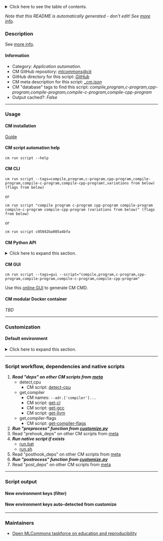 <details>
<summary>Click here to see the table of contents.</summary>

* [Description](#description)
* [Information](#information)
* [Usage](#usage)
  * [ CM installation](#cm-installation)
  * [ CM script automation help](#cm-script-automation-help)
  * [ CM CLI](#cm-cli)
  * [ CM Python API](#cm-python-api)
  * [ CM GUI](#cm-gui)
  * [ CM modular Docker container](#cm-modular-docker-container)
* [Customization](#customization)
  * [ Default environment](#default-environment)
* [Script workflow, dependencies and native scripts](#script-workflow-dependencies-and-native-scripts)
* [Script output](#script-output)
* [New environment keys (filter)](#new-environment-keys-(filter))
* [New environment keys auto-detected from customize](#new-environment-keys-auto-detected-from-customize)
* [Maintainers](#maintainers)

</details>

*Note that this README is automatically generated - don't edit! See [more info](README-extra.md).*

### Description


See [more info](README-extra.md).

#### Information

* Category: *Application automation.*
* CM GitHub repository: *[mlcommons@ck](https://github.com/mlcommons/ck/tree/master/cm-mlops)*
* GitHub directory for this script: *[GitHub](https://github.com/mlcommons/ck/tree/master/cm-mlops/script/compile-program)*
* CM meta description for this script: *[_cm.json](_cm.json)*
* CM "database" tags to find this script: *compile,program,c-program,cpp-program,compile-program,compile-c-program,compile-cpp-program*
* Output cached?: *False*
___
### Usage

#### CM installation

[Guide](https://github.com/mlcommons/ck/blob/master/docs/installation.md)

#### CM script automation help

```cm run script --help```

#### CM CLI

`cm run script --tags=compile,program,c-program,cpp-program,compile-program,compile-c-program,compile-cpp-program(,variations from below) (flags from below)`

*or*

`cm run script "compile program c-program cpp-program compile-program compile-c-program compile-cpp-program (variations from below)" (flags from below)`

*or*

`cm run script c05042ba005a4bfa`

#### CM Python API

<details>
<summary>Click here to expand this section.</summary>

```python

import cmind

r = cmind.access({'action':'run'
                  'automation':'script',
                  'tags':'compile,program,c-program,cpp-program,compile-program,compile-c-program,compile-cpp-program'
                  'out':'con',
                  ...
                  (other input keys for this script)
                  ...
                 })

if r['return']>0:
    print (r['error'])

```

</details>


#### CM GUI

```cm run script --tags=gui --script="compile,program,c-program,cpp-program,compile-program,compile-c-program,compile-cpp-program"```

Use this [online GUI](https://cKnowledge.org/cm-gui/?tags=compile,program,c-program,cpp-program,compile-program,compile-c-program,compile-cpp-program) to generate CM CMD.

#### CM modular Docker container

*TBD*

___
### Customization

#### Default environment

<details>
<summary>Click here to expand this section.</summary>

These keys can be updated via --env.KEY=VALUE or "env" dictionary in @input.json or using script flags.

* SKIP_RECOMPILE: **no**

</details>

___
### Script workflow, dependencies and native scripts

  1. ***Read "deps" on other CM scripts from [meta](https://github.com/mlcommons/ck/tree/master/cm-mlops/script/compile-program/_cm.json)***
     * detect,cpu
       - CM script: [detect-cpu](https://github.com/mlcommons/ck/tree/master/cm-mlops/script/detect-cpu)
     * get,compiler
       * CM names: `--adr.['compiler']...`
       - CM script: [get-cl](https://github.com/mlcommons/ck/tree/master/cm-mlops/script/get-cl)
       - CM script: [get-gcc](https://github.com/mlcommons/ck/tree/master/cm-mlops/script/get-gcc)
       - CM script: [get-llvm](https://github.com/mlcommons/ck/tree/master/cm-mlops/script/get-llvm)
     * get,compiler-flags
       - CM script: [get-compiler-flags](https://github.com/mlcommons/ck/tree/master/cm-mlops/script/get-compiler-flags)
  1. ***Run "preprocess" function from [customize.py](https://github.com/mlcommons/ck/tree/master/cm-mlops/script/compile-program/customize.py)***
  1. Read "prehook_deps" on other CM scripts from [meta](https://github.com/mlcommons/ck/tree/master/cm-mlops/script/compile-program/_cm.json)
  1. ***Run native script if exists***
     * [run.bat](https://github.com/mlcommons/ck/tree/master/cm-mlops/script/compile-program/run.bat)
     * [run.sh](https://github.com/mlcommons/ck/tree/master/cm-mlops/script/compile-program/run.sh)
  1. Read "posthook_deps" on other CM scripts from [meta](https://github.com/mlcommons/ck/tree/master/cm-mlops/script/compile-program/_cm.json)
  1. ***Run "postrocess" function from [customize.py](https://github.com/mlcommons/ck/tree/master/cm-mlops/script/compile-program/customize.py)***
  1. Read "post_deps" on other CM scripts from [meta](https://github.com/mlcommons/ck/tree/master/cm-mlops/script/compile-program/_cm.json)
___
### Script output
#### New environment keys (filter)

#### New environment keys auto-detected from customize

___
### Maintainers

* [Open MLCommons taskforce on education and reproducibility](https://github.com/mlcommons/ck/blob/master/docs/mlperf-education-workgroup.md)